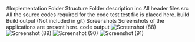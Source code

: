#Implementation
Folder Structure
Folder	description
inc	All header files
src	All the source codes required for the code
test	test file is placed here.
build	Build output (Not included in git)
Screenshots	Screenshots of the applications are present here.
code output
![Screenshot (88)](https://user-images.githubusercontent.com/89966378/132355320-35c73143-5ae0-4eba-9043-8bf64b6fbeaf.png)
![Screenshot (89)](https://user-images.githubusercontent.com/89966378/132355328-0019f59b-ac11-4d28-9cba-40883ab79b7f.png)
![Screenshot (90)](https://user-images.githubusercontent.com/89966378/132355330-6f5a364a-a370-4bf3-a429-90b1523b92f8.png)
![Screenshot (91)](https://user-images.githubusercontent.com/89966378/132355334-e1d96499-660c-4198-b332-eac53c01d810.png)

